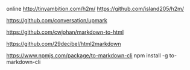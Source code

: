online
http://tinyambition.com/h2m/
https://github.com/island205/h2m/

https://github.com/conversation/upmark

https://github.com/cwjohan/markdown-to-html

https://github.com/29decibel/html2markdown

https://www.npmjs.com/package/to-markdown-cli
npm install -g to-markdown-cli


